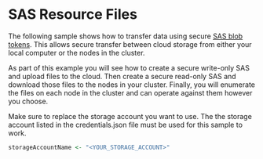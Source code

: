 # SAS Resource Files

The following sample shows how to transfer data using secure [SAS blob tokens](https://docs.microsoft.com/en-us/azure/storage/common/storage-dotnet-shared-access-signature-part-1). This allows secure transfer between cloud storage from either your local computer or the nodes in the cluster.

As part of this example you will see how to create a secure write-only SAS and upload files to the cloud. Then create a secure read-only SAS and download those files to the nodes in your cluster. Finally, you will enumerate the files on each node in the cluster and can operate against them however you choose.

Make sure to replace the storage account you want to use. The the storage account listed in the credentials.json file must be used for this sample to work.

```R
storageAccountName <- "<YOUR_STORAGE_ACCOUNT>"
```